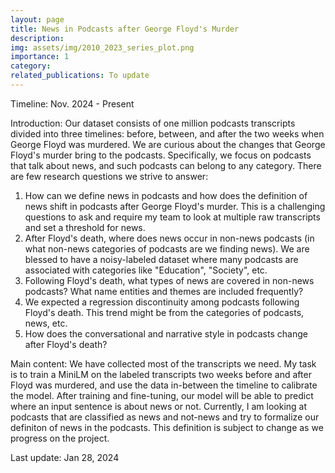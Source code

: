 ```yaml
---
layout: page
title: News in Podcasts after George Floyd's Murder
description:  
img: assets/img/2010_2023_series_plot.png
importance: 1 
category: 
related_publications: To update
---
```


Timeline: Nov. 2024 - Present

Introduction: Our dataset consists of one million podcasts transcripts divided into three timelines: before, between, and after the two weeks when George Floyd was murdered. We are curious about the changes that George Floyd's murder bring to the podcasts. Specifically, we focus on podcasts that talk about news, and such podcasts can belong to any category. There are few research questions we strive to answer:
1. How can we define news in podcasts and how does the definition of news shift in podcasts after George Floyd's murder. This is a challenging questions to ask and require my team to look at multiple raw transcripts and set a threshold for news.
2. After Floyd's death, where does news occur in non-news podcasts (in what non-news categories of podcasts are we finding news). We are blessed to have a noisy-labeled dataset where many podcasts are associated with categories like "Education", "Society", etc.
3. Following Floyd's death, what types of news are covered in non-news podcasts? What name entities and themes are included frequently?
4. We expected a regression discontinuity among podcasts following Floyd's death. This trend might be from the categories of podcasts, news, etc.  
5. How does the conversational and narrative style in podcasts change after Floyd's death?  

Main content:
We have collected most of the transcripts we need. My task is to train a MiniLM on the labeled transcripts two weeks before and after Floyd was murdered, and use the data in-between the timeline to calibrate the model. After training and fine-tuning, our model will be able to predict where an input sentence is about news or not. Currently, I am looking at podcasts that are classified as news and not-news and try to formalize our definiton of news in the podcasts. This definition is subject to change as we progress on the project. 

Last update: Jan 28, 2024
